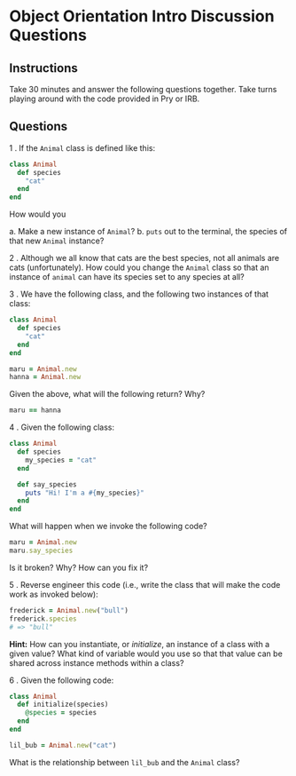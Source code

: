 # Object Orientation Intro Discussion Questions

## Instructions

Take 30 minutes and answer the following questions together. Take turns playing around with the code provided in Pry or IRB.

## Questions

1 . If the `Animal` class is defined like this:

```ruby
class Animal
  def species
    "cat"
  end
end
```

How would you

a. Make a new instance of `Animal`?
b. `puts` out to the terminal, the species of that new `Animal` instance?

2 . Although we all know that cats are the best species, not all animals are cats (unfortunately). How could you change the `Animal` class so that an instance of `animal` can have its species set to any species at all?

3 . We have the following class, and the following two instances of that class:

```ruby
class Animal
  def species
    "cat"
  end
end

maru = Animal.new
hanna = Animal.new
```

Given the above, what will the following return? Why?

```ruby
maru == hanna
```

4 . Given the following class:

```ruby
class Animal
  def species
    my_species = "cat"
  end

  def say_species
    puts "Hi! I'm a #{my_species}"
  end
end
```

What will happen when we invoke the following code?

```ruby
maru = Animal.new
maru.say_species
```

Is it broken? Why? How can you fix it?

5 . Reverse engineer this code (i.e., write the class that will make the code work as invoked below):

```ruby
frederick = Animal.new("bull")
frederick.species
# => "bull"
```

**Hint:** How can you instantiate, or *initialize*, an instance of a class with a given value? What kind of variable would you use so that that value can be shared across instance methods within a class?

6 . Given the following code:

```ruby
class Animal
  def initialize(species)
    @species = species
  end
end

lil_bub = Animal.new("cat")
```

What is the relationship between `lil_bub` and the `Animal` class?
